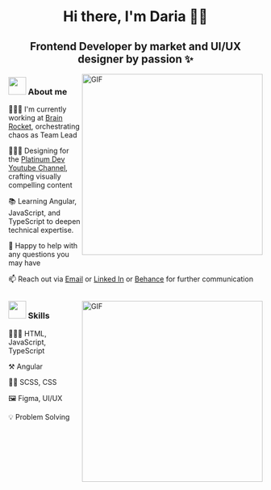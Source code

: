 <h1 align="center">Hi there, I'm Daria 🖖🏻</h1>

<h2 align="center">Frontend Developer by market and UI/UX designer by passion ✨</h2>

<img alt="GIF" align="right" src="https://i.pinimg.com/originals/a6/42/72/a6427290d97d92343223643614c8ef80.gif" width="358" />

<h3 align="left"><img src="https://lordicon.com/icons/wired/gradient/1957-maneki-cat.gif" width="35"> About me</h3>

<p align="left">👩🏻‍💻 I'm currently working at <a href="https://www.brainrocket.com/" target="blank">Brain Rocket</a>, orchestrating chaos as Team Lead</p>

<p align="left">🧚🏻‍♀️ Designing for the <a href="https://www.youtube.com/c/platinumtechtalks" target="blank">Platinum Dev Youtube Channel</a>, crafting visually compelling content</p>

<p align="left">📚 Learning Angular, JavaScript, and TypeScript to deepen technical expertise.</p>

<p align="left">💬 Happy to help with any questions you may have </strong></p>

<p align="left">📫 Reach out via
  <a href="mailto:dariawebpro@gmail.com" target="blank">Email</a> or 
  <a href="https://linkedin.com/in/darianabatova" target="blank">Linked In</a> or 
  <a href="https://www.behance.net/dariathehuman" target="blank">Behance</a> for further communication
</p>

<h2></h2>

<img align="right" alt="GIF" src="https://debel.github.io/juggling/images/js-fail.gif" width="358" />

<h3 align="left"><img src="https://assets-global.website-files.com/5b6106c192c3f985a0cb3273/5bfebd7decaab406f4c7face_process_icons_morph_loop.gif" width="35"> Skills</h3>

👩🏻‍💻 HTML, JavaScript, TypeScript

⚒ Angular

💃🏻 SCSS, CSS

🖼 Figma, UI/UX

💡 Problem Solving
